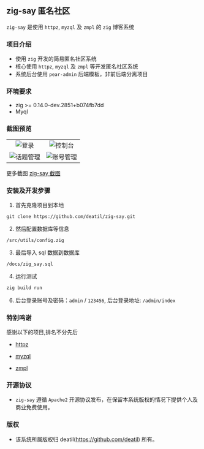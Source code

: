 ## zig-say 匿名社区

`zig-say` 是使用 `httpz`, `myzql` 及 `zmpl` 的 `zig` 博客系统


### 项目介绍

*  使用 `zig` 开发的简易匿名社区系统
*  核心使用 `httpz`, `myzql` 及 `zmpl` 等开发匿名社区系统
*  系统后台使用 `pear-admin` 后端模板，非前后端分离项目


### 环境要求

 - zig >= 0.14.0-dev.2851+b074fb7dd
 - Myql


### 截图预览

<table>
    <tr>
        <td width="50%">
            <center>
                <img alt="登录" src="https://github.com/user-attachments/assets/46fe50bf-2311-4457-8332-6ff23f3bd374" />
            </center>
        </td>
        <td width="50%">
            <center>
                <img alt="控制台" src="https://github.com/user-attachments/assets/4f1993a9-9824-4bd4-9aab-c1c12565caac" />
            </center>
        </td>
    </tr>
    <tr>
        <td width="50%">
            <center>
                <img alt="话题管理" src="https://github.com/user-attachments/assets/80a64ec3-9cf5-46ca-8127-11f9c17c02a2" />
            </center>
        </td>
        <td width="50%">
            <center>
                <img alt="账号管理" src="https://github.com/user-attachments/assets/5a7f3caa-42ec-4287-be36-fb7ffc53f999" />
            </center>
        </td>
    </tr>
</table>

更多截图
[zig-say 截图](https://github.com/deatil/zig-say/issues/1)


### 安装及开发步骤

1. 首先克隆项目到本地

```
git clone https://github.com/deatil/zig-say.git
```

2. 然后配置数据库等信息

```
/src/utils/config.zig
```

3. 最后导入 sql 数据到数据库

```
/docs/zig_say.sql
```

4. 运行测试

```rust
zig build run
```

6. 后台登录账号及密码：`admin` / `123456`, 后台登录地址: `/admin/index`


### 特别鸣谢

感谢以下的项目,排名不分先后

 - [httpz](https://github.com/karlseguin/http.zig)

 - [myzql](https://github.com/speed2exe/myzql)
 
 - [zmpl](https://github.com/jetzig-framework/zmpl)


### 开源协议

*  `zig-say` 遵循 `Apache2` 开源协议发布，在保留本系统版权的情况下提供个人及商业免费使用。


### 版权

*  该系统所属版权归 deatil(https://github.com/deatil) 所有。
